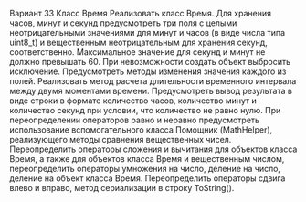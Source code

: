 Вариант 33 Класс Время
Реализовать класс Время. Для хранения часов, минут и секунд предусмотреть три поля с целыми неотрицательными значениями для минут и часов (в виде числа типа uint8_t) и вещественным неотрицательным для хранения секунд, соответственно. Максимальное значение для секунд и минут не должно превышать 60. При невозможности создать объект выбросить исключение. Предусмотреть методы изменения значения каждого из полей. Реализовать метод расчета длительности временного интервала между двумя моментами времени. Предусмотреть вывод результата в виде строки в формате количество часов, количество минут и количество секунд при условии, что количество не равно нулю. При переопределении операторов равно и неравно предусмотреть использование вспомогательного класса Помощник (MathHelper), реализующего методы сравнения вещественных чисел. Переопределить операторы сложения и вычитания для объектов класса Время, а также для объектов класса Время и вещественным числом, переопределить операторы умножения на число, деление на число, деление на объект класса Время. Переопределить операторы сдвига влево и вправо, метод сериализации в строку ToString().

